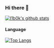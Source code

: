 ### Hi there 👋

<!--
**l1b0k/l1b0k** is a ✨ _special_ ✨ repository because its `README.md` (this file) appears on your GitHub profile.

Here are some ideas to get you started:

- 🔭 I’m currently working on ...
- 🌱 I’m currently learning ...
- 👯 I’m looking to collaborate on ...
- 🤔 I’m looking for help with ...
- 💬 Ask me about ...
- 📫 How to reach me: ...
- 😄 Pronouns: ...
- ⚡ Fun fact: ...
-->
[![l1b0k's github stats](https://github-readme-stats.vercel.app/api?username=l1b0k&show_icons=true&theme=onedark)](https://github.com/anuraghazra/github-readme-stats)

#### Language

[![Top Langs](https://github-readme-stats.vercel.app/api/top-langs/?username=l1b0k&exclude_repo=l1b0k.github.io&theme=onedark)](https://github.com/anuraghazra/github-readme-stats)

